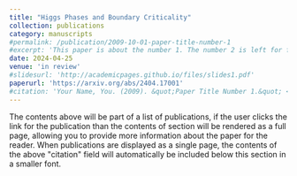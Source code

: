 ```yaml
---
title: "Higgs Phases and Boundary Criticality"
collection: publications
category: manuscripts
#permalink: /publication/2009-10-01-paper-title-number-1
#excerpt: 'This paper is about the number 1. The number 2 is left for future work.'
date: 2024-04-25
venue: 'in review'
#slidesurl: 'http://academicpages.github.io/files/slides1.pdf'
paperurl: 'https://arxiv.org/abs/2404.17001'
#citation: 'Your Name, You. (2009). &quot;Paper Title Number 1.&quot; <i>Journal 1</i>. 1(1).'
---
```


The contents above will be part of a list of publications, if the user clicks the link for the publication than the contents of section will be rendered as a full page, allowing you to provide more information about the paper for the reader. When publications are displayed as a single page, the contents of the above "citation" field will automatically be included below this section in a smaller font.